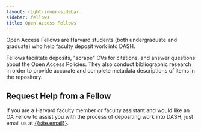 ```yaml
---
layout: right-inner-sidebar
sidebar: fellows
title: Open Access Fellows
---
```


Open Access Fellows are Harvard students (both undergraduate and graduate) who help faculty deposit work into DASH.

Fellows facilitate deposits, "scrape" CVs for citations, and answer questions about the Open Access Policies. They also conduct bibliographic research in order to provide accurate and complete metadata descriptions of items in the repository.

## Request Help from a Fellow

If you are a Harvard faculty member or faculty assistant and would like an OA Fellow to assist you with the process of depositing work into DASH, just email us at [{{site.email}}](mailto:{{site.email}}).
